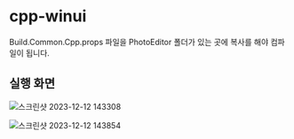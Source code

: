 # cpp-winui

Build.Common.Cpp.props 파일을 PhotoEditor 폴더가 있는 곳에 복사를 해야 컴파일이 됩니다.

## 실행 화면

![스크린샷 2023-12-12 143308](https://github.com/wintermoca/PhotoEditor/assets/102385398/ce5ce555-ca82-4084-bddb-4c8342416002)

![스크린샷 2023-12-12 143854](https://github.com/wintermoca/PhotoEditor/assets/102385398/ce626efb-bfe9-410b-ae51-ca8ebbc1a2bd)
